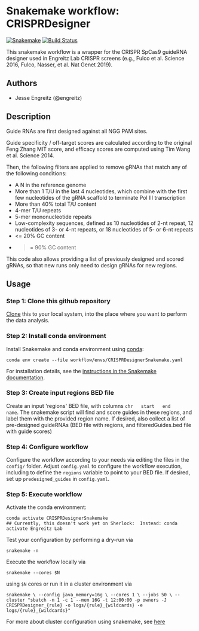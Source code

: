 # Snakemake workflow: CRISPRDesigner

[![Snakemake](https://img.shields.io/badge/snakemake-≥5.5.0-brightgreen.svg)](https://snakemake.bitbucket.io)
[![Build Status](https://travis-ci.org/snakemake-workflows/{{cookiecutter.repo_name}}.svg?branch=master)](https://travis-ci.org/snakemake-workflows/{{cookiecutter.repo_name}})

This snakemake workflow is a wrapper for the CRISPR SpCas9 guideRNA designer used in Engreitz Lab CRISPR screens (e.g., Fulco et al. Science 2016, Fulco, Nasser, et al. Nat Genet 2019).  


## Authors

* Jesse Engreitz (@engreitz)

## Description

Guide RNAs are first designed against all NGG PAM sites.  

Guide specificity / off-target scores are calculated according to the original Feng Zhang MIT score, and efficacy scores are computed using Tim Wang et al. Science 2014.  

Then, the following filters are applied to remove gRNAs that match any of the following conditions:
- A N in the reference genome
- More than 1 T/U in the last 4 nucleotides, which combine with the first few nucleotides of the gRNA scaffold to terminate Pol III transcription
- More than 40% total T/U content
- 4-mer T/U repeats
- 5-mer mononucleotide repeats 
- Low-complexity sequences, defined as 10 nucleotides of 2-nt repeat, 12 nucleotides of 3- or 4-nt repeats, or 18 nucleotides of 5- or 6-nt repeats
- <= 20% GC content
- >= 90% GC content  

This code also allows providing a list of previously designed and scored gRNAs, so that new runs only need to design gRNAs for new regions.

## Usage

### Step 1: Clone this github repository

[Clone](https://help.github.com/en/articles/cloning-a-repository) this to your local system, into the place where you want to perform the data analysis.

### Step 2: Install conda environment

Install Snakemake and conda environment using [conda](https://conda.io/projects/conda/en/latest/user-guide/install/index.html):

    conda env create --file workflow/envs/CRISPRDesignerSnakemake.yaml

For installation details, see the [instructions in the Snakemake documentation](https://snakemake.readthedocs.io/en/stable/getting_started/installation.html).

### Step 3: Create input regions BED file

Create an input 'regions' BED file, with columns `chr   start   end     name`. The snakemake script will find and score guides in these regions, and label them with the provided region name.  If desired, also collect a list of pre-designed guideRNAs (BED file with regions, and filteredGuides.bed file with guide scores)

### Step 4: Configure workflow

Configure the workflow according to your needs via editing the files in the `config/` folder. Adjust `config.yaml` to configure the workflow execution, including to define the `regions` variable to point to your BED file. If desired, set up `predesigned_guides` in `config.yaml`.

### Step 5: Execute workflow

Activate the conda environment:

    conda activate CRISPRDesignerSnakemake 
    ## Currently, this doesn't work yet on Sherlock:  Instead: conda activate Engreitz Lab

Test your configuration by performing a dry-run via

    snakemake -n

Execute the workflow locally via

    snakemake --cores $N

using `$N` cores or run it in a cluster environment via

`
snakemake \
  --config java_memory=16g \
  --cores 1 \
  --jobs 50 \
  --cluster "sbatch -n 1 -c 1 --mem 16G -t 12:00:00 -p owners -J CRISPRDesigner_{rule} -o logs/{rule}_{wildcards} -e logs/{rule}_{wildcards}"
`

For more about cluster configuration using snakemake, see [here](https://www.sichong.site/2020/02/25/snakemake-and-slurm-how-to-manage-workflow-with-resource-constraint-on-hpc/)
